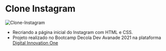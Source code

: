 # Clone Instagram

![Clone-Instagram](https://user-images.githubusercontent.com/76708862/104053412-f4aa2600-51c9-11eb-9589-2052cb54ae8f.png)

- Recriando a página inicial do Instagram com HTML e CSS.
- Projeto realizado no Bootcamp Decola Dev Avanade 2021 na plataforma [Digital Innovation One](https://web.digitalinnovation.one/home "Digital Innovation One")